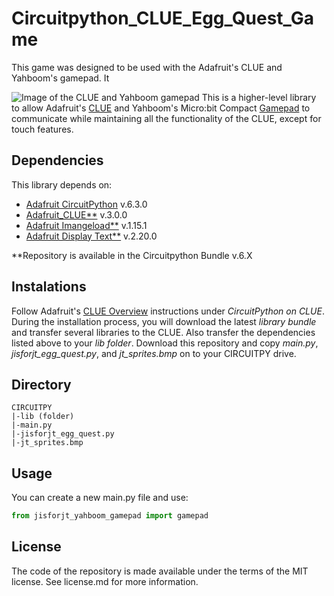 # Circuitpython_CLUE_Egg_Quest_Game
This game was designed to be used with the Adafruit's CLUE and Yahboom's gamepad. It

![Image of the CLUE and Yahboom gamepad](https://github.com/jisforjt/CircuitPython_CLUE_Yahboom_Gamepad/blob/main/images/CLUE_and_Yahboom_Gamepad.png)
This is a higher-level library to allow Adafruit's [CLUE](https://www.adafruit.com/product/4500) and Yahboom's Micro:bit Compact [Gamepad](http://www.yahboom.net/study/SGH) to communicate while maintaining all the functionality of the CLUE, except for touch features.

## Dependencies
This library depends on:
* [Adafruit CircuitPython](https://github.com/adafruit/circuitpython) v.6.3.0
* [Adafruit_CLUE**](https://github.com/adafruit/Adafruit_CircuitPython_CLUE) v.3.0.0
* [Adafruit Imangeload**](https://github.com/adafruit/Adafruit_CircuitPython_ImageLoad) v.1.15.1
* [Adafruit Display Text**](https://github.com/adafruit/Adafruit_CircuitPython_Display_Text) v.2.20.0

**Repository is available in the Circuitpython Bundle v.6.X


## Instalations
Follow Adafruit's [CLUE Overview](https://learn.adafruit.com/adafruit-clue) instructions under _CircuitPython on CLUE_. During the installation process, you will download the latest _library bundle_ and transfer several libraries to the CLUE. Also transfer the dependencies listed above to your _lib folder_.
Download this repository and copy _main.py_, _jisforjt_egg_quest.py_, and _jt_sprites.bmp_ on to your CIRCUITPY drive.

## Directory
```
CIRCUITPY
|-lib (folder)
|-main.py
|-jisforjt_egg_quest.py
|-jt_sprites.bmp
```


## Usage
You can create a new main.py file and use:
```python
from jisforjt_yahboom_gamepad import gamepad
```

## License
The code of the repository is made available under the terms of the MIT license. See license.md for more information.
